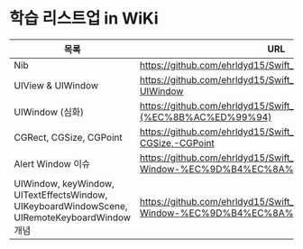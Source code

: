 # 학습 리스트업 in WiKi

| 목록 | URL |
| ------ | ------ |
| Nib | https://github.com/ehrldyd15/Swift_View_Skills/wiki/Nib |
| UIView & UIWindow | https://github.com/ehrldyd15/Swift_View_Skills/wiki/UIView-&-UIWindow |
| UIWindow (심화) | https://github.com/ehrldyd15/Swift_View_Skills/wiki/UIWindow-(%EC%8B%AC%ED%99%94) |
| CGRect, CGSize, CGPoint | https://github.com/ehrldyd15/Swift_View_Skills/wiki/CGRect,-CGSize,-CGPoint |
| Alert Window 이슈 | https://github.com/ehrldyd15/Swift_View_Skills/wiki/Alert-Window-%EC%9D%B4%EC%8A%88 |
| UIWindow, keyWindow, UITextEffectsWindow, UIKeyboardWindowScene, UIRemoteKeyboardWindow 개념 | https://github.com/ehrldyd15/Swift_View_Skills/wiki/Alert-Window-%EC%9D%B4%EC%8A%88 |
